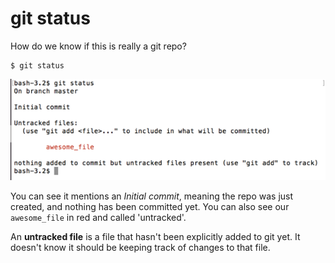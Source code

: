 # git status

How do we know if this is really a git repo?

```
$ git status
```

![git status](./images/git-status.png)

You can see it mentions an _Initial commit_, meaning the repo was just created, and nothing has been committed yet.  You can also see our `awesome_file` in red and called 'untracked'.

An **untracked file** is a file that hasn't been explicitly added to git yet.  It doesn't know it should be keeping track of changes to that file.